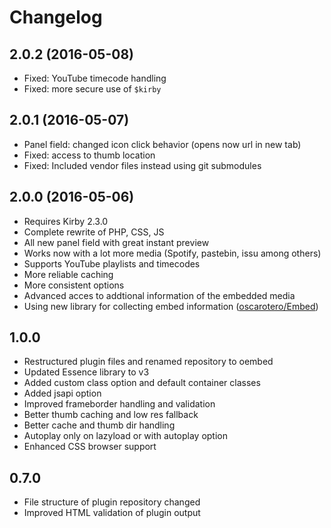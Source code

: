 # Changelog

## 2.0.2 (2016-05-08)
- Fixed: YouTube timecode handling
- Fixed: more secure use of `$kirby`

## 2.0.1 (2016-05-07)
- Panel field: changed icon click behavior (opens now url in new tab)
- Fixed: access to thumb location
- Fixed: Included vendor files instead using git submodules

## 2.0.0 (2016-05-06)
- Requires Kirby 2.3.0
- Complete rewrite of PHP, CSS, JS
- All new panel field with great instant preview
- Works now with a lot more media (Spotify, pastebin, issu among others)
- Supports YouTube playlists and timecodes
- More reliable caching
- More consistent options
- Advanced acces to addtional information of the embedded media
- Using new library for collecting embed information ([oscarotero/Embed](https://github.com/oscarotero/Embed))

## 1.0.0
- Restructured plugin files and renamed repository to oembed
- Updated Essence library to v3
- Added custom class option and default container classes
- Added jsapi option
- Improved frameborder handling and validation
- Better thumb caching and low res fallback
- Better cache and thumb dir handling
- Autoplay only on lazyload or with autoplay option
- Enhanced CSS browser support

## 0.7.0
- File structure of plugin repository changed
- Improved HTML validation of plugin output
